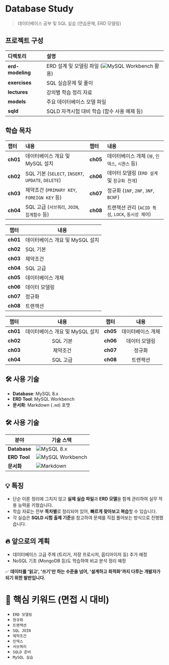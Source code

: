 # Database Study  
> 데이터베이스 공부 및 SQL 실습 (연습문제, ERD 모델링)

## 프로젝트 구성

| 디렉토리 | 설명 |
|:--------|:-------------------------------|
| **erd-modeling** | ERD 설계 및 모델링 파일 (![MySQL Workbench](https://img.shields.io/badge/MySQL%20Workbench-4479A1?style=flat&logo=mysql&logoColor=white) 활용) |
| **exercises** | SQL 실습문제 및 풀이 |
| **lectures** | 강의별 학습 정리 자료 |
| **models** | 주요 데이터베이스 모델 파일 |
| **sqld** | SQLD 자격시험 대비 학습 (함수 사용 예제 등) |

## 학습 목차

| 챕터 | 내용 | 챕터 | 내용 |
|:----|:----|:----|:----|
| **ch01** | 데이터베이스 개요 및 MySQL 설치 | **ch05** | 데이터베이스 개체 (`뷰`, `인덱스`, `시퀀스` 등) |
| **ch02** | SQL 기본 (`SELECT`, `INSERT`, `UPDATE`, `DELETE`) | **ch06** | 데이터 모델링 (`ERD 설계` 및 `정규화 전개`) |
| **ch03** | 제약조건 (`PRIMARY KEY`, `FOREIGN KEY` 등) | **ch07** | 정규화 (`1NF`, `2NF`, `3NF`, `BCNF`) |
| **ch04** | SQL 고급 (`서브쿼리`, `JOIN`, `집계함수` 등) | **ch08** | 트랜잭션 관리 (`ACID 특성`, `LOCK`, `동시성 제어`) |



| 챕터  | 내용  | 
|------|------------------------------|
| **ch01** | 데이터베이스 개요 및 MySQL 설치 |
| **ch02** | SQL 기본 |
| **ch03** | 제약조건 | 
| **ch04** | SQL 고급 | 
| **ch05** | 데이터베이스 개체 | 
| **ch06** | 데이터 모델링 |
| **ch07** | 정규화 |
| **ch08** | 트랜잭션 |


| 챕터 | 내용 | 챕터 | 내용 |
|:----:|:----:|:----:|:----:|
| **ch01** | 데이터베이스 개요 및 MySQL 설치 | **ch05** | 데이터베이스 개체 | 
| **ch02** | SQL 기본 | **ch06** | 데이터 모델링 |
| **ch03** | 제약조건 | **ch07** | 정규화 |
| **ch04** | SQL 고급 | **ch08** | 트랜잭션 |


## 🛠️ 사용 기술

- **Database**: MySQL 8.x
- **ERD Tool**: MySQL Workbench
- **문서화**: Markdown (`.md`) 포맷

## 🛠️ 사용 기술

| 분야        | 기술 스택 |
|------------|-------------------------------------------------------------------------------------|
| **Database**  | ![MySQL 8.x](https://img.shields.io/badge/MySQL%208.x-4479A1?style=flat&logo=mysql&logoColor=white) |
| **ERD Tool**  | ![MySQL Workbench](https://img.shields.io/badge/MySQL%20Workbench-4479A1?style=flat&logo=mysql&logoColor=white) |
| **문서화**    | ![Markdown](https://img.shields.io/badge/Markdown-.md-000000?style=flat&logo=markdown&logoColor=white) |

## 💡 특징

- 단순 이론 정리에 그치지 않고 **실제 실습 파일**과 **ERD 모델**을 함께 관리하여 실무 적용 능력을 키웠습니다.
- 학습 자료는 전부 **목차별**로 정리되어 있어, **빠르게 찾아보고 복습**할 수 있습니다.
- 각 실습은 **SQLD 시험 출제 기준**을 참고하여 문제를 직접 풀어보는 방식으로 진행했습니다.

## 🔥 앞으로의 계획

- 데이터베이스 고급 주제 (트리거, 저장 프로시저, 옵티마이저 등) 추가 예정
- NoSQL 기초 (MongoDB 등)도 학습하여 비교 분석 정리 예정

✅ **데이터를 '읽고', '쓰기'만 하는 수준을 넘어, '설계하고 최적화'까지 다루는 개발자가 되기 위한 발판입니다.**

# 🧠 핵심 키워드 (면접 시 대비)

- `ERD 모델링`
- `정규화`
- `트랜잭션`
- `SQL JOIN`
- `제약조건`
- `인덱스`
- `서브쿼리`
- `SQLD 준비`
- `MySQL 실습`
